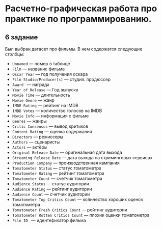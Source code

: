 # Расчетно-графическая работа про практике по программированию.
## 6 задание 
Был выбран датасет про фильмы. В нем содержатся следующие столбцы:

- `Unnamed` — номер в таблице
- `Film` — название фильма
- `Oscar Year` — год получения оскара
- `Film Studio/Producer(s)` — студия. продюссер
- `Award ` — награда
- `Year of Release` — Год выпуска
- `Movie Time` — длительность
- `Movie Genre` — жанр
- `IMDB Rating` — рейтинг на IMDB
- `IMDB Votes` — количество голосов на IMDB
- `Movie Info` — информация о фильме
- `Genres` — жанры
- `Critic Consensus` — вывод критиков
- `Content Rating` — оценка содержания
- `Directors` — режиссеры
- `Authors` — сценаристы
- `Actors` — актёры
- `Original Release Date` — оригинальная дата выхода
- `Streaming Release Date` — дата выхода на стриминговых сервисах
- `Production Company` — производственная кампания
- `Tomatometer Status` — статус томатометра
- `Tomatometer Rating` — рейтинг томатометра
- `Tomatometer Count` — счетчик томатометра
- `Audience Status` — статус аудитории
- `Audience Rating` — рейтинг аудитории
- `Audience Count` — счетчик аудитории
- `Tomatometer Top Critics Count` — количество хороших оценок томатометра
- `Tomatometer Fresh Critics Count` — рейтинг аудитории
- `Tomatometer Rotten Critics Count` — плохии оценки томатометра
- `Film ID ` — идентефикатор фильма
